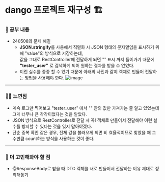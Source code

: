 # dango 프로젝트 재구성 🏗️

### 🚸 공부 내용

* 240508의 문제 해결
  * **JSON.stringify**를 사용해서 직렬화 시 JSON 형태의 문자열임을 표시하기 위해 "value"의 방식으로 저장하는데,  
    값을 그대로 RestController에 전달하게 되면 "" 표시 까지 들어가기 때문에 **"tester_user"** 로 검색하게 되어 원하는 결과를 받을 수 없었다.
  * 이런 실수를 종종 할 수 있기 때문에 아래의 사진과 같이 객체로 만들어 전달하는 방법을 사용해야 한다.
    ![image](https://github.com/cha2code/daily_study/assets/141387662/a5ab1f88-097e-4dbd-aab8-5bc15b5c6b15)

---
  
### 🧑‍💻 느낀점

* 계속 로그만 찍어보고 "tester_user" 에서 "" 안의 값만 가져가는 줄 알고 있었는데 그게 너무나 큰 착각이었다는 것을 알았다.
* JSON 방식으로 RestController로 전달 시 꼭! 객체로 만들어서 전달해야 이런 실수를 방지할 수 있다는 것을 잊지 말아야겠다.
* 단순 중복 확인 같은 경우, 전체 값을 불러오게 되면 비 효율적이므로 찾았을 때 그 수만큼 count하는 방식을 사용하는 것이 좋다.

---

### 🚧 더 고민해봐야 할 점

* @ResponseBody로 받을 때 DTO 객체를 새로 만들어서 전달하는 이유 제대로 정리해놓기
